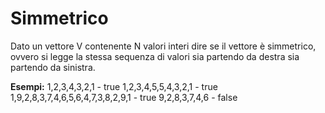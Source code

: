 # Simmetrico

Dato un vettore V contenente N valori interi dire se il vettore
è simmetrico, ovvero si legge la stessa sequenza di valori sia
partendo da destra sia partendo da sinistra.

**Esempi:** 
1,2,3,4,3,2,1 - true
1,2,3,4,5,5,4,3,2,1 - true
1,9,2,8,3,7,4,6,5,6,4,7,3,8,2,9,1 - true
9,2,8,3,7,4,6 - false
